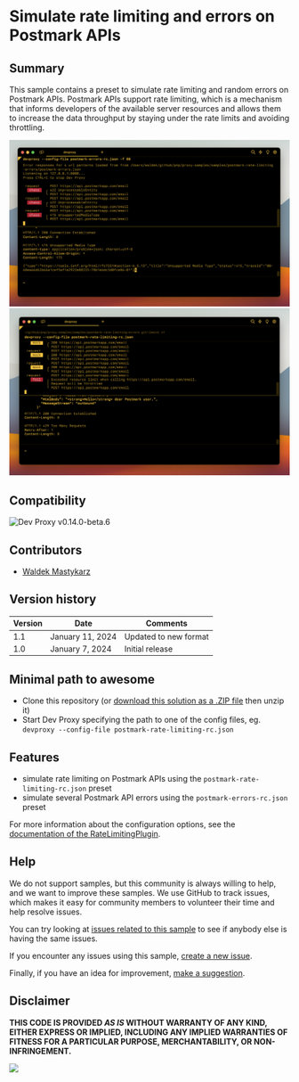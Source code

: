 # Simulate rate limiting and errors on Postmark APIs

## Summary

This sample contains a preset to simulate rate limiting and random errors on Postmark APIs. Postmark APIs support rate limiting, which is a mechanism that informs developers of the available server resources and allows them to increase the data throughput by staying under the rate limits and avoiding throttling.

![Dev Proxy simulating errors on Postmark APIs](assets/postmark-errors.png)
![Dev Proxy simulating rate limiting on Postmark APIs](assets/postmark-rate-limiting.png)

## Compatibility

![Dev Proxy v0.14.0-beta.6](https://img.shields.io/badge/devproxy-v0.14.0--beta.6-green.svg)

## Contributors

- [Waldek Mastykarz](https://github.com/waldekmastykarz)

## Version history

Version|Date|Comments
-------|----|--------
1.1|January 11, 2024|Updated to new format
1.0|January 7, 2024|Initial release

## Minimal path to awesome

- Clone this repository (or [download this solution as a .ZIP file](https://pnp.github.io/download-partial/?url=https://github.com/pnp/proxy-samples/tree/main/samples/postmark-rate-limiting-errors) then unzip it)
- Start Dev Proxy specifying the path to one of the config files, eg. `devproxy --config-file postmark-rate-limiting-rc.json`

## Features

- simulate rate limiting on Postmark APIs using the `postmark-rate-limiting-rc.json` preset
- simulate several Postmark API errors using the `postmark-errors-rc.json` preset

For more information about the configuration options, see the [documentation of the RateLimitingPlugin](https://learn.microsoft.com/microsoft-cloud/dev/dev-proxy/technical-reference/ratelimitingplugin).

## Help

We do not support samples, but this community is always willing to help, and we want to improve these samples. We use GitHub to track issues, which makes it easy for  community members to volunteer their time and help resolve issues.

You can try looking at [issues related to this sample](https://github.com/pnp/proxy-samples/issues?q=label%3A%22sample%3A%postmark-rate-limiting-errors%22) to see if anybody else is having the same issues.

If you encounter any issues using this sample, [create a new issue](https://github.com/pnp/proxy-samples/issues/new).

Finally, if you have an idea for improvement, [make a suggestion](https://github.com/pnp/proxy-samples/issues/new).

## Disclaimer

**THIS CODE IS PROVIDED *AS IS* WITHOUT WARRANTY OF ANY KIND, EITHER EXPRESS OR IMPLIED, INCLUDING ANY IMPLIED WARRANTIES OF FITNESS FOR A PARTICULAR PURPOSE, MERCHANTABILITY, OR NON-INFRINGEMENT.**

![](https://m365-visitor-stats.azurewebsites.net/SamplesGallery/pnp-devproxy-postmark-rate-limiting-errors)

